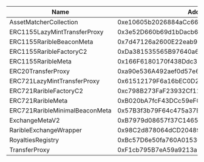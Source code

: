  Name | Address | Url 
 --- | --- | ---
 AssetMatcherCollection | 0xe10605b2026884aCc669C2A9Cd4A5ec5f5FFf494 | https://explorer.5ire.network/address/0xe10605b2026884aCc669C2A9Cd4A5ec5f5FFf494 
 ERC1155LazyMintTransferProxy | 0x3e52D660b69d1bDacb6C513cE085D924F5Cb9c77 | https://explorer.5ire.network/address/0x3e52D660b69d1bDacb6C513cE085D924F5Cb9c77 
 ERC1155RaribleBeaconMeta | 0x7d47126a2600E22eab9eD6CF0e515678727779A6 | https://explorer.5ire.network/address/0x7d47126a2600E22eab9eD6CF0e515678727779A6 
 ERC1155RaribleFactoryC2 | 0xDa381535565B97640a6453fA7A1A7b161AF78cbE | https://explorer.5ire.network/address/0xDa381535565B97640a6453fA7A1A7b161AF78cbE 
 ERC1155RaribleMeta | 0x166F6180170f438Ddc38050a2B708d38c0890956 | https://explorer.5ire.network/address/0x166F6180170f438Ddc38050a2B708d38c0890956 
 ERC20TransferProxy | 0xa90e536A492aef0d57e6d295FA17687c3ca93347 | https://explorer.5ire.network/address/0xa90e536A492aef0d57e6d295FA17687c3ca93347 
 ERC721LazyMintTransferProxy | 0x61512179F6a16bEC0D259d8010CC0485CE363868 | https://explorer.5ire.network/address/0x61512179F6a16bEC0D259d8010CC0485CE363868 
 ERC721RaribleFactoryC2 | 0xc798B273FaF23932Cf11177402C10C9b44D30Da2 | https://explorer.5ire.network/address/0xc798B273FaF23932Cf11177402C10C9b44D30Da2 
 ERC721RaribleMeta | 0xB020bA7fcF43DCc59eF0103624BD6FADE66d105E | https://explorer.5ire.network/address/0xB020bA7fcF43DCc59eF0103624BD6FADE66d105E 
 ERC721RaribleMinimalBeaconMeta | 0x57B3f3b79F64c475a37E6c493BAA8E6E7C5F748e | https://explorer.5ire.network/address/0x57B3f3b79F64c475a37E6c493BAA8E6E7C5F748e 
 ExchangeMetaV2 | 0xB7979d08657f37C14659dbd8b45FBA91c0780780 | https://explorer.5ire.network/address/0xB7979d08657f37C14659dbd8b45FBA91c0780780 
 RaribleExchangeWrapper | 0x98C2d878064dCD20489214cf0866f972f91784D0 | https://explorer.5ire.network/address/0x98C2d878064dCD20489214cf0866f972f91784D0 
 RoyaltiesRegistry | 0xBc57D6e50fa760A01536A7c2EAEDD6fC9b2A4f9A | https://explorer.5ire.network/address/0xBc57D6e50fa760A01536A7c2EAEDD6fC9b2A4f9A 
 TransferProxy | 0xF1cb795B7eA59a9213a790f868104c11a14690Fa | https://explorer.5ire.network/address/0xF1cb795B7eA59a9213a790f868104c11a14690Fa 
